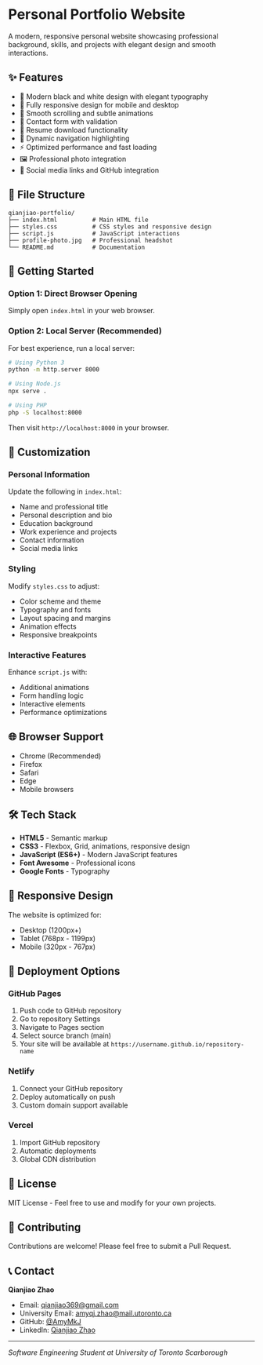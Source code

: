 # Personal Portfolio Website

A modern, responsive personal website showcasing professional background, skills, and projects with elegant design and smooth interactions.

## ✨ Features

- 🎨 Modern black and white design with elegant typography
- 📱 Fully responsive design for mobile and desktop
- 🚀 Smooth scrolling and subtle animations
- 📧 Contact form with validation
- 📄 Resume download functionality
- 🎯 Dynamic navigation highlighting
- ⚡ Optimized performance and fast loading
- 🖼️ Professional photo integration
- 🔗 Social media links and GitHub integration

## 📁 File Structure

```
qianjiao-portfolio/
├── index.html          # Main HTML file
├── styles.css          # CSS styles and responsive design
├── script.js           # JavaScript interactions
├── profile-photo.jpg   # Professional headshot
└── README.md           # Documentation
```

## 🚀 Getting Started

### Option 1: Direct Browser Opening
Simply open `index.html` in your web browser.

### Option 2: Local Server (Recommended)
For best experience, run a local server:

```bash
# Using Python 3
python -m http.server 8000

# Using Node.js
npx serve .

# Using PHP
php -S localhost:8000
```

Then visit `http://localhost:8000` in your browser.

## 🎨 Customization

### Personal Information
Update the following in `index.html`:
- Name and professional title
- Personal description and bio
- Education background
- Work experience and projects
- Contact information
- Social media links

### Styling
Modify `styles.css` to adjust:
- Color scheme and theme
- Typography and fonts
- Layout spacing and margins
- Animation effects
- Responsive breakpoints

### Interactive Features
Enhance `script.js` with:
- Additional animations
- Form handling logic
- Interactive elements
- Performance optimizations

## 🌐 Browser Support

- Chrome (Recommended)
- Firefox
- Safari
- Edge
- Mobile browsers

## 🛠️ Tech Stack

- **HTML5** - Semantic markup
- **CSS3** - Flexbox, Grid, animations, responsive design
- **JavaScript (ES6+)** - Modern JavaScript features
- **Font Awesome** - Professional icons
- **Google Fonts** - Typography

## 📱 Responsive Design

The website is optimized for:
- Desktop (1200px+)
- Tablet (768px - 1199px)
- Mobile (320px - 767px)

## 🚀 Deployment Options

### GitHub Pages
1. Push code to GitHub repository
2. Go to repository Settings
3. Navigate to Pages section
4. Select source branch (main)
5. Your site will be available at `https://username.github.io/repository-name`

### Netlify
1. Connect your GitHub repository
2. Deploy automatically on push
3. Custom domain support available

### Vercel
1. Import GitHub repository
2. Automatic deployments
3. Global CDN distribution

## 📄 License

MIT License - Feel free to use and modify for your own projects.

## 🤝 Contributing

Contributions are welcome! Please feel free to submit a Pull Request.

## 📞 Contact

**Qianjiao Zhao**
- Email: qianjiao369@gmail.com
- University Email: amyqj.zhao@mail.utoronto.ca
- GitHub: [@AmyMkJ](https://github.com/AmyMkJ)
- LinkedIn: [Qianjiao Zhao](https://www.linkedin.com/in/amyqj-zhao)

---

*Software Engineering Student at University of Toronto Scarborough*